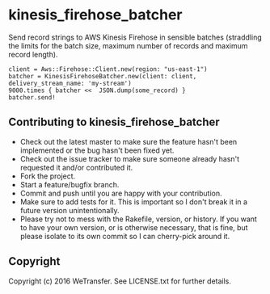 # kinesis_firehose_batcher

Send record strings to AWS Kinesis Firehose in sensible batches (straddling the limits for the batch
size, maximum number of records and maximum record length).

    client = Aws::Firehose::Client.new(region: "us-east-1")
    batcher = KinesisFirehoseBatcher.new(client: client, delivery_stream_name: 'my-stream')
    9000.times { batcher <<  JSON.dump(some_record) }
    batcher.send!

## Contributing to kinesis_firehose_batcher
 
* Check out the latest master to make sure the feature hasn't been implemented or the bug hasn't been fixed yet.
* Check out the issue tracker to make sure someone already hasn't requested it and/or contributed it.
* Fork the project.
* Start a feature/bugfix branch.
* Commit and push until you are happy with your contribution.
* Make sure to add tests for it. This is important so I don't break it in a future version unintentionally.
* Please try not to mess with the Rakefile, version, or history. If you want to have your own version, or is otherwise necessary, that is fine, but please isolate to its own commit so I can cherry-pick around it.

## Copyright

Copyright (c) 2016 WeTransfer. See LICENSE.txt for further details.

